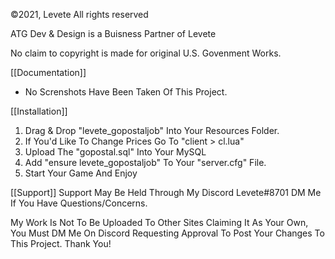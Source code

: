 ©2021, Levete
All rights reserved

ATG Dev & Design is a Buisness Partner of Levete

No claim to copyright is made for original U.S. Govenment Works.


[[Documentation]]
- No Screnshots Have Been Taken Of This Project. 

[[Installation]]
1. Drag & Drop "levete_gopostaljob" Into Your Resources Folder. 
2. If You'd Like To Change Prices Go To "client > cl.lua"
3. Upload The "gopostal.sql" Into Your MySQL
4. Add "ensure levete_gopostaljob" To Your "server.cfg" File. 
5. Start Your Game And Enjoy

[[Support]]
Support May Be Held Through My Discord Levete#8701 DM Me If You Have Questions/Concerns. 


My Work Is Not To Be Uploaded To Other Sites Claiming It As Your Own, You Must DM Me On Discord Requesting Approval To Post Your Changes To This Project. Thank You!
